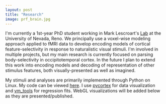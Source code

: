 ```yaml
---
layout: post
title: "Research"
image: prf_brain.jpg
---
```


I'm currently a 1st-year PhD student working in Mark Lescroart's [Lab](http://piecesofmind.psyc.unr.edu/) at the University of Nevada, Reno.  We principally use a voxel-wise modeling approach applied to fMRI data to develop encoding models of cortical feature-selectivity in response to naturalistic visual stimuli.  I'm involved in multiple projects, but my main research is currently focused on parsing body-selectivity in occipitotemporal cortex.  In the future I plan to extend this work into encoding models and decoding of representation of other stimulus features, both visually-presented as well as imagined.

My stimuli and analyses are primarily implemented through Python on Linux.  My code can be viewed [here](https://github.com/MShinkle).  I use [pycortex](https://github.com/gallantlab/pycortex) for data visualization and [vm_tools](https://github.com/piecesofmindlab/vm_tools) for regression fits.  WebGL visualizations will be added below as they are presented/published.
